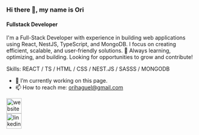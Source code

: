 ### Hi there 👋, my name is Ori
#### Fullstack Developer

I'm a Full-Stack Developer with experience in building web applications using React, NestJS, TypeScript, and MongoDB. I focus on creating efficient, scalable, and user-friendly solutions.
🚀 Always learning, optimizing, and building. Looking for opportunities to grow and contribute!

Skills: REACT / TS / HTML / CSS / NEST.JS / SASSS / MONGODB  

- 🔭 I’m currently working on this page. 
- 📫 How to reach me: orihaguel@gmail.com 

[<img src='https://cdn.jsdelivr.net/npm/simple-icons@3.0.1/icons/icloud.svg' alt='website' height='40'>](https://www.orihaguel.com)  
[<img src='https://cdn.jsdelivr.net/npm/simple-icons@3.0.1/icons/linkedin.svg' alt='linkedin' height='40'>](https://www.linkedin.com/in/https://www.linkedin.com/in/ori-haguel-2580622a9//)  

